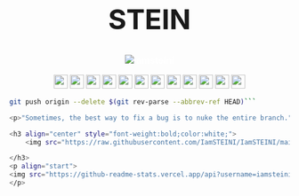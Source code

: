<h1 align="center" style="font-weight:bold;font-size:50px;">STEIN</h1>
<h3 align="center" style="font-weight:bold;color:white;">
    <img align="center" src="https://komarev.com/ghpvc/?username=iamsteini&label=Profile%20views&color=0e75b6&style=flat" alt="iamsteini" />
</h3>
<p align="center" style="margin:5px;user-select:none;">
    <img src="https://logos-download.com/wp-content/uploads/2016/09/React_logo_logotype_emblem.png" style="width:25px;height:25px;object-fit:contain;">
    <img src="https://creazilla-store.fra1.digitaloceanspaces.com/icons/3244252/nextjs-icon-md.png" style="width:25px;height:25px;object-fit:contain;">
    <img src="https://upload.wikimedia.org/wikipedia/commons/6/6a/JavaScript-logo.png" style="width:25px;height:25px;object-fit:contain;">
    <img src="https://seeklogo.com/images/T/typescript-logo-B29A3F462D-seeklogo.com.png" style="width:25px;height:25px;object-fit:contain;">
    <img src="https://brandslogos.com/wp-content/uploads/images/large/python-logo.png" style="width:25px;height:25px;object-fit:contain;">
    <img src="https://logodownload.org/wp-content/uploads/2022/12/figma-logo-0-1536x1536.png" style="width:25px;height:25px;object-fit:contain;">
    <img src="https://cdn.freebiesupply.com/logos/large/2x/aws-logo-logo-png-transparent.png" style="width:25px;height:25px;object-fit:contain;">
    <img src="https://clipground.com/images/html5-png-image-10.png" style="width:25px;height:25px;object-fit:contain;">
    <img src="https://logospng.org/download/css-3/logo-css-3-2048.png" style="width:25px;height:25px;object-fit:contain;">
    <img src="https://www.shareicon.net/data/2016/06/20/606964_github_4096x4096.png" style="width:25px;height:25px;object-fit:contain;">
    <img src="https://cdn1.iconfinder.com/data/icons/programing-development-8/24/node_js_logo-1024.png" style="width:25px;height:25px;object-fit:contain;">
    <img src="https://seeklogo.com/images/M/mongodb-logo-D13D67C930-seeklogo.com.png" style="width:25px;height:25px;object-fit:contain;">
    </p>

```bash
git push origin --delete $(git rev-parse --abbrev-ref HEAD)```

<p>"Sometimes, the best way to fix a bug is to nuke the entire branch."</p>

<h3 align="center" style="font-weight:bold;color:white;">
    <img src="https://raw.githubusercontent.com/IamSTEINI/IamSTEINI/main/github-user-contribution.svg"/>

</h3>
<p align="start">
<img src="https://github-readme-stats.vercel.app/api?username=iamsteini&show_icons=true&line_height=27&count_private=true&&theme=dark" alt="STEINS' GitHub Stats" />
</p>
